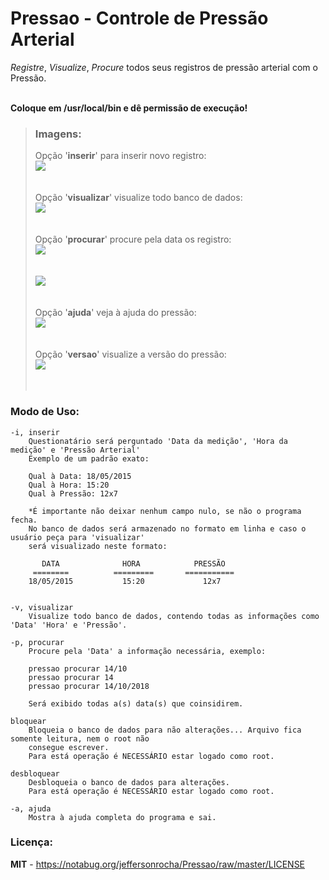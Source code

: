 # Pressao - Controle de Pressão Arterial
*Registre*, *Visualize*, *Procure* todos seus registros de pressão arterial com o Pressão.<br/><br/>

**Coloque em /usr/local/bin e dê permissão de execução!**

> ### Imagens:
> Opção '**inserir**' para inserir novo registro:<br/>
> ![](https://notabug.org/jeffersonrocha/Pressao/raw/master/img/1.png)<br/><br/><br/>
> Opção '**visualizar**' visualize todo banco de dados:<br/>
> ![](https://notabug.org/jeffersonrocha/Pressao/raw/master/img/2.png)<br/><br/><br/>
> Opção '**procurar**' procure pela data os registro:<br/>
> ![](https://notabug.org/jeffersonrocha/Pressao/raw/master/img/3.png)<br/><br/><br/>
> ![](https://notabug.org/jeffersonrocha/Pressao/raw/master/img/4.png)<br/><br/><br/>
> Opção '**ajuda**' veja à ajuda do pressão:<br/>
> ![](https://notabug.org/jeffersonrocha/Pressao/raw/master/img/5.png)<br/><br/><br/>
> Opção '**versao**' visualize a versão do pressão:<br/>
> ![](https://notabug.org/jeffersonrocha/Pressao/raw/master/img/6.png)<br/><br/><br/>

### Modo de Uso:<br/>
```
-i, inserir
    Questionatário será perguntado 'Data da medição', 'Hora da medição' e 'Pressão Arterial'
    Exemplo de um padrão exato:

    Qual à Data: 18/05/2015
    Qual à Hora: 15:20
    Qual à Pressão: 12x7

    *É importante não deixar nenhum campo nulo, se não o programa fecha.
    No banco de dados será armazenado no formato em linha e caso o usuário peça para 'visualizar'
    será visualizado neste formato:

       DATA              HORA            PRESSÃO
     ========          =========       ===========          
    18/05/2015           15:20             12x7


-v, visualizar
    Visualize todo banco de dados, contendo todas as informações como 'Data' 'Hora' e 'Pressão'.

-p, procurar
    Procure pela 'Data' a informação necessária, exemplo:

    pressao procurar 14/10
    pressao procurar 14
    pressao procurar 14/10/2018

    Será exibido todas a(s) data(s) que coinsidirem.

bloquear
    Bloqueia o banco de dados para não alterações... Arquivo fica somente leitura, nem o root não
    consegue escrever.
    Para está operação é NECESSÁRIO estar logado como root.

desbloquear
    Desbloqueia o banco de dados para alterações.
    Para está operação é NECESSÁRIO estar logado como root.

-a, ajuda
    Mostra à ajuda completa do programa e sai.
```

### Licença:
**MIT** - https://notabug.org/jeffersonrocha/Pressao/raw/master/LICENSE
